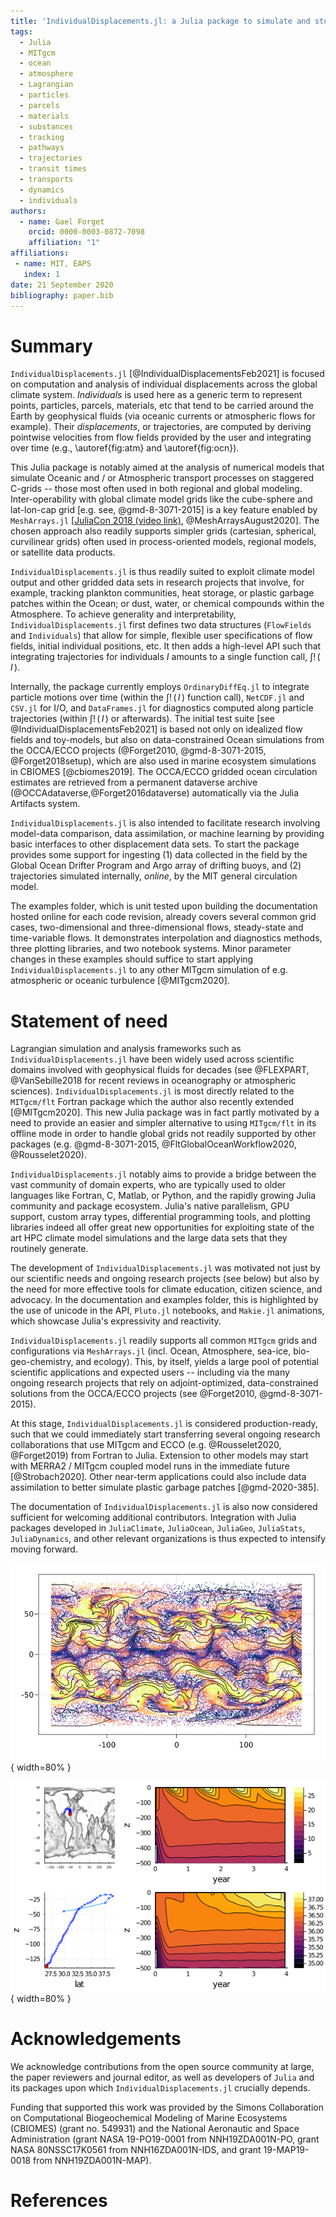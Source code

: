 ```yaml
---
title: 'IndividualDisplacements.jl: a Julia package to simulate and study particle displacements within the climate system'
tags:
  - Julia
  - MITgcm
  - ocean
  - atmosphere
  - Lagrangian
  - particles
  - parcels
  - materials
  - substances
  - tracking
  - pathways
  - trajectories
  - transit times
  - transports
  - dynamics
  - individuals
authors:
  - name: Gael Forget
    orcid: 0000-0003-0872-7098
    affiliation: "1"
affiliations:
 - name: MIT, EAPS
   index: 1
date: 21 September 2020
bibliography: paper.bib
---
```


# Summary

`IndividualDisplacements.jl` [@IndividualDisplacementsFeb2021] is focused on computation and analysis of individual displacements across the global climate system. _Individuals_ is used here as a generic term to represent points, particles, parcels, materials, etc that tend to be carried around the Earth by geophysical fluids (via oceanic currents or atmospheric flows for example). Their _displacements_, or trajectories, are computed by deriving pointwise velocities from flow fields provided by the user and integrating over time (e.g., \autoref{fig:atm} and \autoref{fig:ocn}).

This Julia package is notably aimed at the analysis of numerical models that simulate Oceanic and / or Atmospheric transport processes on staggered C-grids -- those most often used in both regional and global modeling. Inter-operability with global climate model grids like the cube-sphere and lat-lon-cap grid [e.g. see, @gmd-8-3071-2015] is a key feature enabled by `MeshArrays.jl` [[JuliaCon 2018 (video link)](https://youtu.be/RDxAy_zSUvg), @MeshArraysAugust2020]. The chosen approach also readily supports simpler grids (cartesian, spherical, curvilinear grids) often used in process-oriented models, regional models, or satellite data products.

`IndividualDisplacements.jl` is thus readily suited to exploit climate model output and other gridded data sets in research projects that involve, for example, tracking plankton communities, heat storage, or plastic garbage patches within the Ocean; or dust, water, or chemical compounds within the Atmosphere. To achieve generality and interpretability, `IndividualDisplacements.jl` first defines two data structures (`FlowFields` and `Individuals`) that allow for simple, flexible user specifications of flow fields, initial individual positions, etc. It then adds a high-level API such that integrating trajectories for individuals $\mathit{I}$ amounts to a single function call, $\int!\,(\,\mathit{I}\,)$.

Internally, the package currently employs `OrdinaryDiffEq.jl` to integrate particle motions over time (within the $\int!\,(\,\mathit{I}\,)$ function call), `NetCDF.jl` and `CSV.jl` for I/O, and `DataFrames.jl` for diagnostics computed along particle trajectories (within $\int!\,(\,\mathit{I}\,)$ or afterwards). The initial test suite [see @IndividualDisplacementsFeb2021] is based not only on idealized flow fields and toy-models, but also on data-constrained Ocean simulations from the OCCA/ECCO projects (@Forget2010, @gmd-8-3071-2015, @Forget2018setup), which are also used in marine ecosystem simulations in CBIOMES [@cbiomes2019]. The OCCA/ECCO gridded ocean circulation estimates are retrieved from a permanent dataverse archive (@OCCAdataverse,@Forget2016dataverse) automatically via the Julia Artifacts system.

`IndividualDisplacements.jl` is also intended to facilitate research involving model-data comparison, data assimilation, or machine learning by providing basic interfaces to other displacement data sets. To start the package provides some support for ingesting (1) data collected in the field by the Global Ocean Drifter Program and Argo array of drifting buoys, and (2) trajectories simulated internally, _online_, by the MIT general circulation model.

The examples folder, which is unit tested upon building the documentation hosted online for each code revision, already covers several common grid cases, two-dimensional and three-dimensional flows, steady-state and time-variable flows. It demonstrates interpolation and diagnostics methods, three plotting libraries, and two notebook systems. Minor parameter changes in these examples should suffice to start applying `IndividualDisplacements.jl` to any other MITgcm simulation of e.g. atmospheric or oceanic turbulence [@MITgcm2020].

# Statement of need

Lagrangian simulation and analysis frameworks such as `IndividualDisplacements.jl` have been widely used across scientific domains involved with geophysical fluids for decades (see @FLEXPART, @VanSebille2018 for recent reviews in oceanography or atmospheric sciences). `IndividualDisplacements.jl` is most directly related to the `MITgcm/flt` Fortran package which the author also recently extended [@MITgcm2020]. This new Julia package was in fact partly motivated by a need to provide an easier and simpler alternative to using `MITgcm/flt` in its offline mode in order to handle global grids not readily supported by other packages (e.g. @gmd-8-3071-2015, @FltGlobalOceanWorkflow2020, @Rousselet2020).

`IndividualDisplacements.jl` notably aims to provide a bridge between the vast community of domain experts, who are typically used to older languages like Fortran, C, Matlab, or Python, and the rapidly growing Julia community and package ecosystem. Julia's native parallelism, GPU support, custom array types, differential programming tools, and plotting libraries indeed all offer great new opportunities for exploiting state of the art HPC climate model simulations and the large data sets that they routinely generate.

The development of `IndividualDisplacements.jl` was motivated not just by our scientific needs and ongoing research projects (see below) but also by the need for more effective tools for climate education, citizen science, and advocacy. In the documentation and examples folder, this is highlighted by the use of unicode in the API, `Pluto.jl` notebooks, and `Makie.jl` animations, which showcase Julia's expressivity and reactivity. 

`IndividualDisplacements.jl` readily supports all common `MITgcm` grids and configurations via `MeshArrays.jl` (incl. Ocean,  Atmosphere, sea-ice, bio-geo-chemistry, and ecology). This, by itself, yields a large pool of potential scientific applications and expected users -- including via the many ongoing research projects that rely on adjoint-optimized, data-constrained solutions from the OCCA/ECCO projects (see @Forget2010, @gmd-8-3071-2015). 

At this stage, `IndividualDisplacements.jl` is considered production-ready, such that we could immediately start transferring several ongoing research collaborations that use MITgcm and ECCO (e.g. @Rousselet2020, @Forget2019) from Fortran to Julia. Extension to other models may start with MERRA2 / MITgcm coupled model runs in the immediate future [@Strobach2020]. Other near-term applications could also include data assimilation to better simulate plastic garbage patches [@gmd-2020-385]. 

The documentation of `IndividualDisplacements.jl` is also now considered sufficient for welcoming additional contributors. Integration with Julia packages developed in `JuliaClimate`, `JuliaOcean`, `JuliaGeo`, `JuliaStats`, `JuliaDynamics`, and other relevant organizations is thus expected to intensify moving forward.

![Atmosphere simulation example. Hundred thousand particles are displaced by time-varying 2D flow fields provided by MITgcm on a cube-sphere grid [@MITgcm2020, via MITgcmTools.jl]. Particle colors show velocity while contours show temperature.\label{fig:atm}](simulated_atm_flow04.png){ width=80% }

![Ocean simulation example. A particle is displaced (left panels) by time-varying 3D flow fields from a global ocean state estimate [@gmd-8-3071-2015, via OceanStateEstimation.jl]. Vertical profiles of temperature and salinity are recorded along the way (right panels).\label{fig:ocn}](simulated_lagr_float03.png){ width=80% }

# Acknowledgements

We acknowledge contributions from the open source community at large, the paper reviewers and journal editor, as well as developers of `Julia` and its packages upon which `IndividualDisplacements.jl` crucially depends. 

Funding that supported this work was provided by the Simons Collaboration on Computational Biogeochemical Modeling of Marine Ecosystems (CBIOMES) (grant no. 549931) and the National Aeronautic and Space Administration (grant NASA 19-PO19-0001 from NNH19ZDA001N-PO, grant NASA 80NSSC17K0561 from NNH16ZDA001N-IDS, and grant 19-MAP19-0018 from NNH19ZDA001N-MAP).

# References

